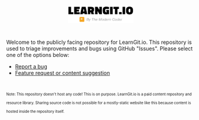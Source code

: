 <p align="center">
  <picture>
    <source media="(prefers-color-scheme: dark)" srcset="images/logo_light.png">
    <source media="(prefers-color-scheme: light)" srcset="images/logo_dark.png">
    <img width="175px" alt="Shows a mostly text logo for LearnGit.io in bold white text that reads: LearnGit.io by The Modern Coder" src="images/logo_dark.png">
  </picture>
<p>

#

Welcome to the publicly facing repository for LearnGit.io. This repository is used to triage improvements and bugs using GitHub "Issues". Please select one of the options below:

* [Report a bug](https://github.com/JackLot/LearnGit.io/issues/new?assignees=&labels=bug&template=bug_report.md&title=%5BBUG%5D+)
* [Feature request or content suggestion](https://github.com/JackLot/LearnGit.io/issues/new?assignees=&labels=feature+request+%2F+content+suggestion&template=feature-request-or-content-suggestion.md&title=)

<br />
<sub><sub>Note: This repository doesn't host any code! This is on purpose. LearnGit.io is a paid content repository and resource library. Sharing source code is not possible for a mostly-static website like this because content is hosted inside the repository itself.</sub></sub>